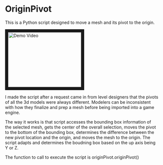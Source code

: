 # OriginPivot
This is a Python script designed to move a mesh and its pivot to the origin.

<a href="http://www.youtube.com/watch?feature=player_embedded&v=bphMRwqRSNE
" target="_blank"><img src="http://img.youtube.com/vi/bphMRwqRSNE/0.jpg" 
alt="Demo Video" width="240" height="180" border="10" /></a>


I made the script after a request came in from level designers that the pivots of all the 3d models were always different. Modelers can be inconsistent with how they finalize and prep a mesh before being imported into a game engine. 

The way it works is that script accesses the bounding box information of the selected mesh, gets the center of the overall selection, moves the pivot to the bottom of the bounding box, determines the difference between the new pivot location and the origin, and moves the mesh to the origin. The script adapts and determines the boudning box based on the up axis being Y or Z. 

The function to call to execute the script is originPivot.originPivot()
